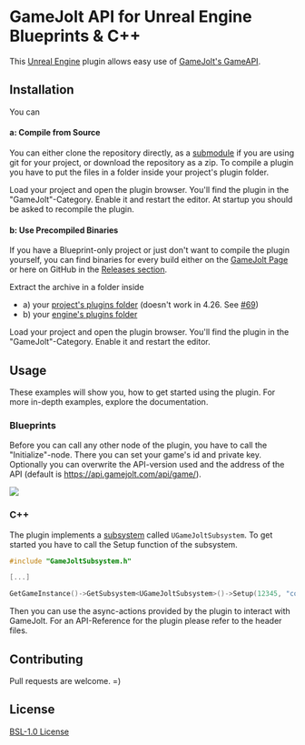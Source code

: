 # GameJolt API for Unreal Engine Blueprints & C++

This [Unreal Engine](https://www.unrealengine.com/) plugin allows easy use of [GameJolt's GameAPI](https://gamejolt.com/game-api).

## Installation

You can   
#### a: Compile from Source

You can either clone the repository directly, as a [submodule](https://git-scm.com/book/de/v2/Git-Tools-Submodule) if you are using git for your project, or download the repository as a zip. To compile a plugin you have to put the files in a folder inside your project's plugin folder.

Load your project and open the plugin browser. You'll find the plugin in the "GameJolt"-Category. Enable it and restart the editor. At startup you should be asked to recompile the plugin.

#### b: Use Precompiled Binaries

If you have a Blueprint-only project or just don't want to compile the plugin yourself, you can find binaries for every build either on the [GameJolt Page](https://gamejolt.com/games/gjapi-bp/318270) or here on GitHub in the [Releases section](https://github.com/freezernick/ue-gjapi-core/releases).

Extract the archive in a folder inside
 - a) your [project's plugins folder](https://docs.unrealengine.com/4.27/en-US/ProductionPipelines/Plugins/#pluginfolders) (doesn't work in 4.26. See <a href="https://github.com/freezernick/ue-gjapi-core/issues/69">#69</a>)
 - b) your [engine's plugins folder](https://docs.unrealengine.com/4.27/en-US/ProductionPipelines/Plugins/#pluginfolders)

Load your project and open the plugin browser. You'll find the plugin in the "GameJolt"-Category. Enable it and restart the editor.

## Usage

These examples will show you, how to get started using the plugin. For more in-depth examples, explore the documentation.

### Blueprints

Before you can call any other node of the plugin, you have to call the "Initialize"-node. There you can set your game's id and private key.
Optionally you can overwrite the API-version used and the address of the API (default is https://api.gamejolt.com/api/game/).

![](https://user-images.githubusercontent.com/27819706/98440576-d35d8880-20f9-11eb-8601-1fd1330098db.png)

### C++

The plugin implements a [subsystem](https://docs.unrealengine.com/4.27/en-US/ProgrammingAndScripting/Subsystems/) called `UGameJoltSubsystem`.
To get started you have to call the Setup function of the subsystem.

```c++
#include "GameJoltSubsystem.h"

[...]

GetGameInstance()->GetSubsystem<UGameJoltSubsystem>()->Setup(12345, "coolPrivateKey");
```
Then you can use the async-actions provided by the plugin to interact with GameJolt. For an API-Reference for the plugin please refer to the header files.

## Contributing
Pull requests are welcome. =)

## License
[BSL-1.0 License](LICENSE)
